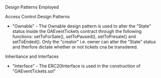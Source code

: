 Design Patterns Employed

Access Control Design Patterns

-	"Ownable" - The Ownable design pattern is used to alter the "State" status inside the GAEventTickets contract through the following functions: setToForSale(), setToPaused(), setToPresale() and setToEnded(). Only the "creator" i.e. owner can alter the "State" status and therfore dictate whether or not tickets cna be transdered.

Inheritance and Interfaces

-	"Interface" - The ERC20Interface is used in the construction of "GAEventTickets.sol"
